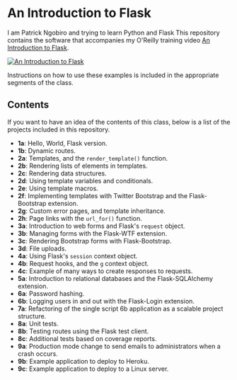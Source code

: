 An Introduction to Flask
========================
I am Patrick Ngobiro and trying to learn Python and Flask
This repository contains the software that accompanies my O'Reilly training video [An Introduction to Flask](http://bit.ly/flaskintro).

[![An Introduction to Flask](https://pbs.twimg.com/profile_images/378800000811491938/b5b04778cad7c90acbab4b8ebc42be4e_400x400.jpeg)](http://bit.ly/flaskintro)

Instructions on how to use these examples is included in the appropriate segments of the class.

Contents
--------

If you want to have an idea of the contents of this class, below is a list of the projects included in this repository.

- **1a**: Hello, World, Flask version.
- **1b**: Dynamic routes.
- **2a**: Templates, and the `render_template()` function.
- **2b**: Rendering lists of elements in templates.
- **2c**: Rendering data structures.
- **2d**: Using template variables and conditionals.
- **2e**: Using template macros.
- **2f**: Implementing templates with Twitter Bootstrap and the Flask-Bootstrap extension.
- **2g**: Custom error pages, and template inheritance.
- **2h**: Page links with the `url_for()` function.
- **3a**: Introduction to web forms and Flask's `request` object.
- **3b**: Managing forms with the Flask-WTF extension.
- **3c**: Rendering Bootstrap forms with Flask-Bootstrap.
- **3d**: File uploads.
- **4a**: Using Flask's `session` context object.
- **4b**: Request hooks, and the `g` context object.
- **4c**: Example of many ways to create responses to requests.
- **5a**: Introduction to relational databases and the Flask-SQLAlchemy extension.
- **6a**: Password hashing.
- **6b**: Logging users in and out with the Flask-Login extension.
- **7a**: Refactoring of the single script 6b application as a scalable project structure.
- **8a**: Unit tests.
- **8b**: Testing routes using the Flask test client.
- **8c**: Additional tests based on coverage reports.
- **9a**: Production mode change to send emails to administrators when a crash occurs.
- **9b**: Example application to deploy to Heroku.
- **9c**: Example application to deploy to a Linux server.

